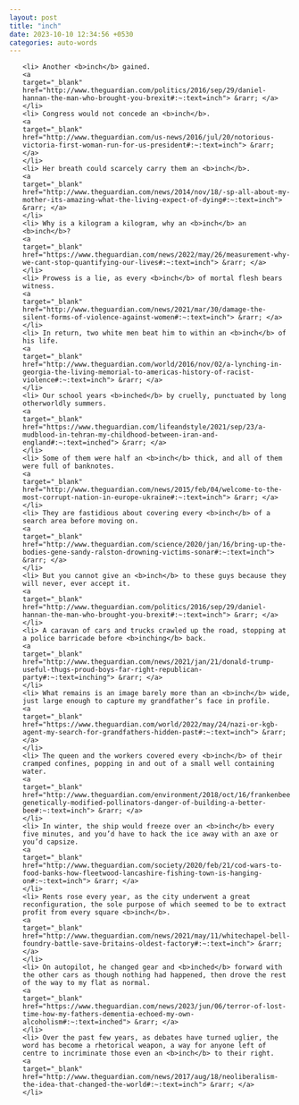 ```yaml
---
layout: post
title: "inch"
date: 2023-10-10 12:34:56 +0530
categories: auto-words
---
```

<ol>

    <li> Another <b>inch</b> gained.
    <a 
    target="_blank" 
    href="http://www.theguardian.com/politics/2016/sep/29/daniel-hannan-the-man-who-brought-you-brexit#:~:text=inch"> &rarr; </a>
    </li>
    <li> Congress would not concede an <b>inch</b>.
    <a 
    target="_blank" 
    href="http://www.theguardian.com/us-news/2016/jul/20/notorious-victoria-first-woman-run-for-us-president#:~:text=inch"> &rarr; </a>
    </li>
    <li> Her breath could scarcely carry them an <b>inch</b>.
    <a 
    target="_blank" 
    href="http://www.theguardian.com/news/2014/nov/18/-sp-all-about-my-mother-its-amazing-what-the-living-expect-of-dying#:~:text=inch"> &rarr; </a>
    </li>
    <li> Why is a kilogram a kilogram, why an <b>inch</b> an <b>inch</b>?
    <a 
    target="_blank" 
    href="https://www.theguardian.com/news/2022/may/26/measurement-why-we-cant-stop-quantifying-our-lives#:~:text=inch"> &rarr; </a>
    </li>
    <li> Prowess is a lie, as every <b>inch</b> of mortal flesh bears witness.
    <a 
    target="_blank" 
    href="http://www.theguardian.com/news/2021/mar/30/damage-the-silent-forms-of-violence-against-women#:~:text=inch"> &rarr; </a>
    </li>
    <li> In return, two white men beat him to within an <b>inch</b> of his life.
    <a 
    target="_blank" 
    href="http://www.theguardian.com/world/2016/nov/02/a-lynching-in-georgia-the-living-memorial-to-americas-history-of-racist-violence#:~:text=inch"> &rarr; </a>
    </li>
    <li> Our school years <b>inched</b> by cruelly, punctuated by long otherworldly summers.
    <a 
    target="_blank" 
    href="https://www.theguardian.com/lifeandstyle/2021/sep/23/a-mudblood-in-tehran-my-childhood-between-iran-and-england#:~:text=inched"> &rarr; </a>
    </li>
    <li> Some of them were half an <b>inch</b> thick, and all of them were full of banknotes.
    <a 
    target="_blank" 
    href="http://www.theguardian.com/news/2015/feb/04/welcome-to-the-most-corrupt-nation-in-europe-ukraine#:~:text=inch"> &rarr; </a>
    </li>
    <li> They are fastidious about covering every <b>inch</b> of a search area before moving on.
    <a 
    target="_blank" 
    href="http://www.theguardian.com/science/2020/jan/16/bring-up-the-bodies-gene-sandy-ralston-drowning-victims-sonar#:~:text=inch"> &rarr; </a>
    </li>
    <li> But you cannot give an <b>inch</b> to these guys because they will never, ever accept it.
    <a 
    target="_blank" 
    href="http://www.theguardian.com/politics/2016/sep/29/daniel-hannan-the-man-who-brought-you-brexit#:~:text=inch"> &rarr; </a>
    </li>
    <li> A caravan of cars and trucks crawled up the road, stopping at a police barricade before <b>inching</b> back.
    <a 
    target="_blank" 
    href="http://www.theguardian.com/news/2021/jan/21/donald-trump-useful-thugs-proud-boys-far-right-republican-party#:~:text=inching"> &rarr; </a>
    </li>
    <li> What remains is an image barely more than an <b>inch</b> wide, just large enough to capture my grandfather’s face in profile.
    <a 
    target="_blank" 
    href="https://www.theguardian.com/world/2022/may/24/nazi-or-kgb-agent-my-search-for-grandfathers-hidden-past#:~:text=inch"> &rarr; </a>
    </li>
    <li> The queen and the workers covered every <b>inch</b> of their cramped confines, popping in and out of a small well containing water.
    <a 
    target="_blank" 
    href="http://www.theguardian.com/environment/2018/oct/16/frankenbees-genetically-modified-pollinators-danger-of-building-a-better-bee#:~:text=inch"> &rarr; </a>
    </li>
    <li> In winter, the ship would freeze over an <b>inch</b> every five minutes, and you’d have to hack the ice away with an axe or you’d capsize.
    <a 
    target="_blank" 
    href="http://www.theguardian.com/society/2020/feb/21/cod-wars-to-food-banks-how-fleetwood-lancashire-fishing-town-is-hanging-on#:~:text=inch"> &rarr; </a>
    </li>
    <li> Rents rose every year, as the city underwent a great reconfiguration, the sole purpose of which seemed to be to extract profit from every square <b>inch</b>.
    <a 
    target="_blank" 
    href="http://www.theguardian.com/news/2021/may/11/whitechapel-bell-foundry-battle-save-britains-oldest-factory#:~:text=inch"> &rarr; </a>
    </li>
    <li> On autopilot, he changed gear and <b>inched</b> forward with the other cars as though nothing had happened, then drove the rest of the way to my flat as normal.
    <a 
    target="_blank" 
    href="https://www.theguardian.com/news/2023/jun/06/terror-of-lost-time-how-my-fathers-dementia-echoed-my-own-alcoholism#:~:text=inched"> &rarr; </a>
    </li>
    <li> Over the past few years, as debates have turned uglier, the word has become a rhetorical weapon, a way for anyone left of centre to incriminate those even an <b>inch</b> to their right.
    <a 
    target="_blank" 
    href="http://www.theguardian.com/news/2017/aug/18/neoliberalism-the-idea-that-changed-the-world#:~:text=inch"> &rarr; </a>
    </li>